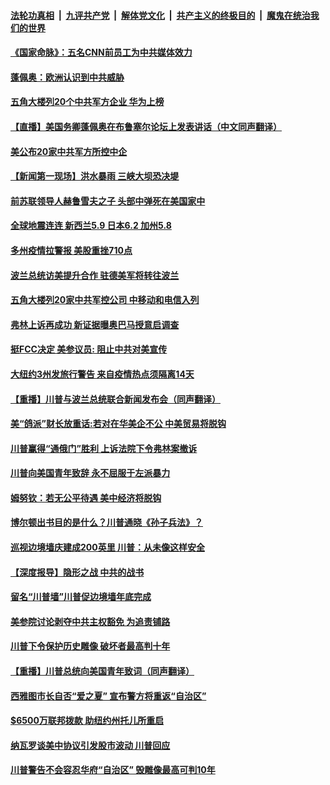 

####  [法轮功真相](../../../../basic/blob/master/README.md?t=06260202) &nbsp;|&nbsp; [九评共产党](../../../../9ping.md/blob/master/README.md?t=06260202) &nbsp;|&nbsp; [解体党文化](../../../../jtdwh.md/blob/master/README.md?t=06260202)  &nbsp;|&nbsp; [共产主义的终极目的](../../../../gczydzjmd.md/blob/master/README.md?t=06260202) &nbsp;|&nbsp; [魔鬼在统治我们的世界](../../../../mgztzwmdsj.md/blob/master/README.md?t=06260202) 

#### [《国家命脉》：五名CNN前员工为中共媒体效力](../pages/prog203/a102879478.md?t=06260202) 

#### [蓬佩奥：欧洲认识到中共威胁](../pages/prog203/a102879467.md?t=06260202) 

#### [五角大楼列20个中共军方企业 华为上榜](../pages/prog203/a102879457.md?t=06260202) 

#### [【直播】美国务卿蓬佩奥在布鲁塞尔论坛上发表讲话（中文同声翻译）](../pages/prog203/a102879421.md?t=06260202) 

#### [美公布20家中共军方所控中企](../pages/prog203/a102879380.md?t=06260202) 

#### [【新闻第一现场】洪水暴雨 三峡大坝恐决堤](../pages/prog203/a102879129.md?t=06260202) 

#### [前苏联领导人赫鲁雪夫之子 头部中弹死在美国家中](../pages/prog203/a102879126.md?t=06260202) 

#### [全球地震连连 新西兰5.9 日本6.2 加州5.8](../pages/prog203/a102879014.md?t=06260202) 

#### [多州疫情拉警报 美股重挫710点](../pages/prog203/a102878993.md?t=06260202) 

#### [波兰总统访美提升合作 驻德美军将转往波兰](../pages/prog203/a102878841.md?t=06260202) 

#### [五角大楼列20家中共军控公司 中移动和电信入列](../pages/prog203/a102878904.md?t=06260202) 

#### [弗林上诉再成功 新证据曝奥巴马授意启调查](../pages/prog203/a102878839.md?t=06260202) 

#### [挺FCC决定 美参议员: 阻止中共对美宣传](../pages/prog203/a102878781.md?t=06260202) 

#### [大纽约3州发旅行警告 来自疫情热点须隔离14天](../pages/prog203/a102878731.md?t=06260202) 

#### [【重播】川普与波兰总统联合新闻发布会（同声翻译）](../pages/prog203/a102878702.md?t=06260202) 

#### [美“鸽派”财长放重话:若对在华美企不公 中美贸易将脱钩](../pages/prog203/a102878670.md?t=06260202) 

#### [川普赢得“通俄门”胜利 上诉法院下令弗林案撤诉](../pages/prog203/a102878675.md?t=06260202) 

#### [川普向美国青年致辞 永不屈服于左派暴力](../pages/prog203/a102878604.md?t=06260202) 

#### [姆努钦：若无公平待遇 美中经济将脱钩](../pages/prog203/a102878602.md?t=06260202) 

#### [博尔顿出书目的是什么？川普通晓《孙子兵法》？](../pages/prog203/a102878410.md?t=06260202) 

#### [巡视边境墙庆建成200英里 川普：从未像这样安全](../pages/prog203/a102878129.md?t=06260202) 

#### [【深度报导】隐形之战 中共的战书](../pages/prog203/a102875967.md?t=06260202) 

#### [留名“川普墙”川普促边境墙年底完成](../pages/prog203/a102878110.md?t=06260202) 

#### [美参院讨论剥夺中共主权豁免 为追责铺路](../pages/prog203/a102878093.md?t=06260202) 

#### [川普下令保护历史雕像 破坏者最高判十年](../pages/prog203/a102878071.md?t=06260202) 

#### [【重播】川普总统向美国青年致词（同声翻译）](../pages/prog203/a102878068.md?t=06260202) 

#### [西雅图市长自否“爱之夏” 宣布警方将重返“自治区”](../pages/prog203/a102878019.md?t=06260202) 

#### [$6500万联邦拨款 助纽约州托儿所重启](../pages/prog203/a102878013.md?t=06260202) 

#### [纳瓦罗谈美中协议引发股市波动 川普回应](../pages/prog203/a102877902.md?t=06260202) 

#### [川普警告不会容忍华府“自治区” 毁雕像最高可判10年](../pages/prog203/a102877915.md?t=06260202) 

